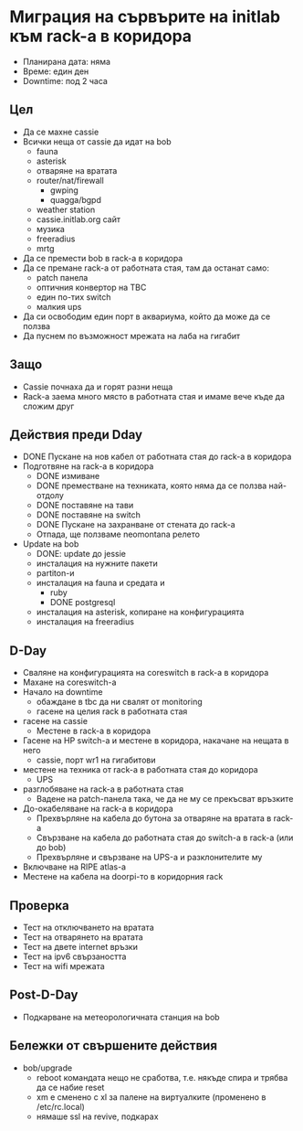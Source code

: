 Миграция на сървърите на initlab към rack-а в коридора
======================================================

* Планирана дата: няма
* Време: един ден
* Downtime: под 2 часа


Цел
---

* Да се махне cassie
* Всички неща от cassie да идат на bob
	* fauna
	* asterisk
	* отваряне на вратата
	* router/nat/firewall
		* gwping
		* quagga/bgpd
	* weather station
	* cassie.initlab.org сайт
	* музика
	* freeradius
	* mrtg
* Да се премести bob в rack-а в коридора
* Да се премане rack-а от работната стая, там да останат само:
	* patch панела
	* оптичния конвертор на TBC
	* един по-тих switch
	* малкия ups
* Да си освободим един порт в аквариума, който да може да се ползва
* Да пуснем по възможност мрежата на лаба на гигабит


Защо
----

* Cassie почнаха да и горят разни неща
* Rack-а заема много място в работната стая и имаме вече къде да сложим друг

Действия преди Dday
-------------------

* DONE Пускане на нов кабел от работната стая до rack-а в коридора
* Подготвяне на rack-а в коридора
	* DONE измиване
	* DONE преместване на техниката, която няма да се ползва най-отдолу
	* DONE поставяне на тави
	* DONE поставяне на switch
	* DONE Пускане на захранване от стената до rack-а
	* Отпада, ще ползваме neomontana релето
* Update на bob
	* DONE: update до jessie
	* инсталация на нужните пакети
	* partiton-и
	* инсталация на fauna и средата и
		* ruby
		* DONE postgresql
	* инсталация на asterisk, копиране на конфигурацията
	* инсталация на freeradius

D-Day
-----

* Сваляне на конфигурацията на coreswitch в rack-а в коридора
* Махане на coreswitch-а
* Начало на downtime
	* обаждане в tbc да ни свалят от monitoring
	* гасене на целия rack в работната стая
* гасене на cassie
	* Местене в rack-а в коридора
* Гасене на HP switch-а и местене в коридора, накачане на нещата в него
	* cassie, порт wr1 на гигабитови
* местене на техника от rack-а в работната стая до коридора
	* UPS
* разглобяване на rack-а в работната стая
	* Вадене на patch-панела така, че да не му се прекъсват връзките
* До-окабеляване на rack-а в коридора
	* Прехвърляне на кабела до бутона за отваряне на вратата в rack-a
	* Свързване на кабела до работната стая до switch-а в rack-а (или до bob)
	* Прехвърляне и свързване на UPS-а и разклонителите му
* Включване на RIPE atlas-а
* Местене на кабела на doorpi-то в коридорния rack


Проверка
--------

* Тест на отключването на вратата
* Тест на отварянето на вратата
* Тест на двете internet връзки
* Тест на ipv6 свързаността
* Тест на wifi мрежата

Post-D-Day
----------

* Подкарване на метеорологичната станция на bob


Бележки от свършените действия
------------------------------

* bob/upgrade
	* reboot командата нещо не сработва, т.е. някъде спира и трябва да се набие reset
	* xm е сменено с xl за палене на виртуалките (променено в /etc/rc.local)
	* нямаше ssl на revive, подкарах
